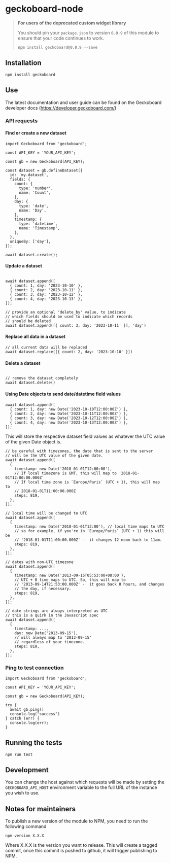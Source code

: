 # geckoboard-node

> **For users of the deprecated custom widget library**
>
> You should pin your `package.json` to version `0.0.9` of this module to ensure that your code continues to work.
>
> `npm install geckoboard@0.0.9 --save`

## Installation

```
npm install geckoboard
```

## Use

The latest documentation and user guide can be found on the Geckoboard developer docs (https://developer.geckoboard.com/) 


### API requests

#### Find or create a new dataset

```
import Geckoboard from 'geckoboard';

const API_KEY = 'YOUR_API_KEY';

const gb = new Geckoboard(API_KEY);

const dataset = gb.defineDataset({
  id: 'my.dataset',
  fields: {
    count: {
      type: 'number',
      name: 'Count',
    },
    day: {
      type: 'date',
      name: 'Day',
    },
    timestamp: {
      type: 'datetime',
      name: 'Timestamp',
    },
  },
  uniqueBy: ['day'],
});

await dataset.create();
```

#### Update a dataset
```

await dataset.append([
  { count: 1, day: '2023-10-10' },
  { count: 2, day: '2023-10-11' },
  { count: 3, day: '2023-10-12' },
  { count: 4, day: '2023-10-13' },
]);

// provide an optional 'delete_by' value, to indicate 
// which fields should be used to indicate which records
// should be deleted
await dataset.append([{ count: 3, day: '2023-10-11' }], 'day')
```

#### Replace all data in a dataset
```
// all current data will be replaced
await dataset.replace([{ count: 2, day: '2023-10-10' }])

```
#### Delete a dataset
```

// remove the dataset completely
await dataset.delete()

```

#### Using Date objects to send date/datetime field values
```
await dataset.append([
  { count: 1, day: new Date('2023-10-10T12:00:00Z') },
  { count: 2, day: new Date('2023-10-11T12:00:00Z') },
  { count: 3, day: new Date('2023-10-12T12:00:00Z') },
  { count: 4, day: new Date('2023-10-13T12:00:00Z') },
]);
```

This will store the respective dataset field values as whatever the UTC value of the given Date object is.

```
// be careful with timezones, the date that is sent to the server
// will be the UTC value of the given date.
await dataset.append([
  {
    timestamp: new Date('2018-01-01T12:00:00'), 
    // If local timezone is GMT, this will map to '2018-01-01T12:00:00.000Z'
    // If local time zone is `Europe/Paris` (UTC + 1), this will map to
    // 2018-01-01T11:00:00.000Z
    steps: 819,
  },
]);

// local time will be changed to UTC
await dataset.append([
  {
    timestamp: new Date('2018-01-01T12:00'), // local time maps to UTC
    // so for example, if you're in `Europe/Paris` (UTC + 1) this will be
    // '2018-01-01T11:00:00.000Z' -  it changes 12 noon back to 11am.
    steps: 819,
  },
]);

// dates with non-UTC timezone
await dataset.append([
  {
    timestamp: new Date('2013-09-15T05:53:00+08:00'),
    // UTC + 8 time maps to UTC. So, this will map to
    // '2013-09-14T21:53:00.000Z' -  it goes back 8 hours, and changes
    // the day, if necessary.
    steps: 819,
  },
]);

// date strings are always interpreted as UTC
// this is a quirk in the Javascript spec
await dataset.append([
  {
    timestamp: ...,
    day: new Date('2013-09-15'),
    // will always map to '2013-09-15'
    // regardless of your timezone.
    steps: 819,
  },
]);

```

### Ping to test connection

```
import Geckoboard from 'geckoboard';

const API_KEY = 'YOUR_API_KEY';

const gb = new Geckoboard(API_KEY);

try {
  await gb.ping()
  console.log("success")
} catch (err) {
  console.log(err); 
}
```
## Running the tests

```
npm run test
```

## Development

You can change the host against which requests will be made by setting the `GECKOBOARD_API_HOST` environment variable to the full URL of the instance you wish to use.

## Notes for maintainers

To publish a new version of the module to NPM, you need to run the following command
```
npm version X.X.X
```
Where X.X.X is the version you want to release. This will create a tagged commit, once this commit is pushed to github, it will trigger publishing to NPM.
